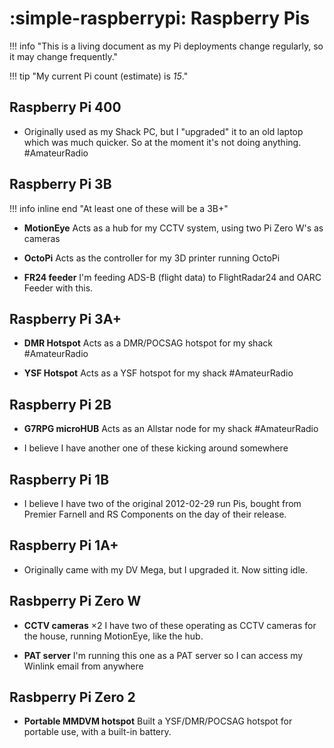 # :simple-raspberrypi: Raspberry Pis

!!! info "This is a living document as my Pi deployments change regularly, so it may change frequently."

!!! tip "My current Pi count (estimate) is _15_."

## Raspberry Pi 400

* Originally used as my Shack PC, but I "upgraded" it to an old laptop which was much quicker.  So at the moment it's not doing anything.  #AmateurRadio

## Raspberry Pi 3B

!!! info inline end "At least one of these will be a 3B+"

* **MotionEye**
  Acts as a hub for my CCTV system, using two Pi Zero W's as cameras
  
* **OctoPi**
  Acts as the controller for my 3D printer running OctoPi

* **FR24 feeder**
  I'm feeding ADS-B (flight data) to FlightRadar24 and OARC Feeder with this.

## Raspberry Pi 3A+

* **DMR Hotspot**
  Acts as a DMR/POCSAG hotspot for my shack #AmateurRadio

* **YSF Hotspot**
  Acts as a YSF hotspot for my shack #AmateurRadio

## Raspberry Pi 2B

* **G7RPG microHUB**
  Acts as an Allstar node for my shack #AmateurRadio

* I believe I have another one of these kicking around somewhere

## Raspberry Pi 1B

* I believe I have two of the original 2012-02-29 run Pis, bought from Premier Farnell and RS Components on the day of their release.

## Raspberry Pi 1A+

* Originally came with my DV Mega, but I upgraded it.  Now sitting idle.

## Rasbperry Pi Zero W

* **CCTV cameras** ×2
  I have two of these operating as CCTV cameras for the house, running MotionEye, like the hub.

* **PAT server**
  I'm running this one as a PAT server so I can access my Winlink email from anywhere

## Rasbperry Pi Zero 2

* **Portable MMDVM hotspot**
  Built a YSF/DMR/POCSAG hotspot for portable use, with a built-in battery.

